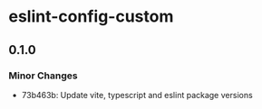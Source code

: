 # eslint-config-custom

## 0.1.0

### Minor Changes

- 73b463b: Update vite, typescript and eslint package versions
